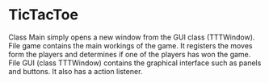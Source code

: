 # TicTacToe
Class Main simply opens a new window from the GUI class (TTTWindow).
File game contains the main workings of the game. It registers the moves form the players and determines if one of the players has won the game.
File GUI (class TTTWindow) contains the graphical interface such as panels and buttons. It also has a action listener. 
